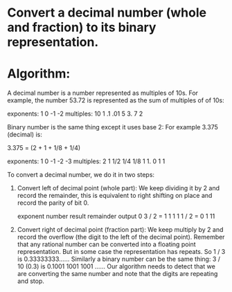 Convert a decimal number (whole and fraction) to its binary representation.
===========================================================================

# Algorithm:

A decimal number is a number represented as multiples of 10s. For example, the number 53.72 is
represented as the sum of multiples of of 10s:

exponents:             1    0   -1   -2
multiples:            10    1   .1  .01
                       5    3.   7    2

Binary number is the same thing except it uses base 2: For example 3.375 (decimal) is:

3.375 = (2 + 1 + 1/8 + 1/4)

exponents:         1    0   -1   -2   -3
multiples:         2    1  1/2  1/4  1/8
                   1    1.   0    1    1

To convert a decimal number, we do it in two steps:

1) Convert left of decimal point (whole part):
   We keep dividing it by 2 and record the remainder, this is equivalent to right
   shifting on place and record the parity of bit 0.

     exponent              number        result    remainder   output
            0               3 / 2    =        1           1         1
            1               1 / 2    =        0           1        11

2) Convert right of decimal point (fraction part):
   We keep multiply by 2 and record the overflow (the digit to the left of the decimal
   point).
   Remember that any rational number can be converted into a floating point
   representation. But in some case the representation has repeats. So 1 / 3 is
   0.33333333...... Similarly a binary number can be the same thing:
   3 / 10 (0.3) is 0.1001 1001 1001 ......
   Our algorithm needs to detect that we are converting the same number and note
   that the digits are repeating and stop.
